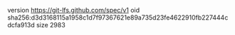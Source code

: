 version https://git-lfs.github.com/spec/v1
oid sha256:d3d3168115a1958c1d7f97367621e89a735d23fe4622910fb227444cdcfa913d
size 2983
